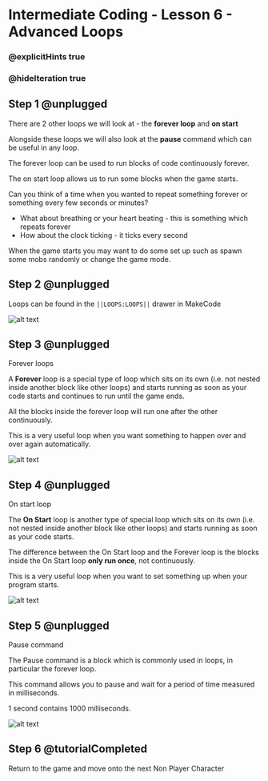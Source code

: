 # Intermediate Coding - Lesson 6 - Advanced Loops
### @explicitHints true
### @hideIteration true

## Step 1 @unplugged
There are 2 other loops we will look at - the **forever loop** and **on start**

Alongside these loops we will also look at the **pause** command which can be useful in any loop.

The forever loop can be used to run blocks of code continuously forever.

The on start loop allows us to run some blocks when the game starts.

Can you think of a time when you wanted to repeat something forever or something every few seconds or minutes?

- What about breathing or your heart beating - this is something which repeats forever
- How about the clock ticking - it ticks every second

When the game starts you may want to do some set up such as spawn some mobs randomly or change the game mode.
## Step 2 @unplugged
Loops can be found in the ``||LOOPS:LOOPS||`` drawer in MakeCode

![alt text](https://github.com/Prodigy-Learning/CodingInMinecraft-Intermediate/blob/master/Lesson6/6/images/1.jpg?raw=true "Loops")

## Step 3 @unplugged
Forever loops

A **Forever** loop is a special type of loop which sits on its own (i.e. not nested inside another block like other loops)
and starts running as soon as your code starts and continues to run until the game ends.

All the blocks inside the forever loop will run one after the other continuously.

This is a very useful loop when you want something to happen over and over again automatically.

![alt text](https://github.com/Prodigy-Learning/CodingInMinecraft-Intermediate/blob/master/Lesson6/6/images/2.png?raw=true "Loops")

## Step 4 @unplugged
On start loop

The **On Start** loop is another type of special loop which sits on its own (i.e. not nested inside another block like other loops) and starts running as soon as your code starts.

The difference between the On Start loop and the Forever loop is the blocks inside the On Start loop **only run once**, not continuously.

This is a very useful loop when you want to set something up when your program starts.

![alt text](https://github.com/Prodigy-Learning/CodingInMinecraft-Intermediate/blob/master/Lesson6/6/images/3.png?raw=true "Loops")

## Step 5 @unplugged
Pause command

The Pause command is a block which is commonly used in loops, in particular the forever loop.

This command allows you to pause and wait for a period of time measured in milliseconds.

1 second contains 1000 milliseconds.

![alt text](https://github.com/Prodigy-Learning/CodingInMinecraft-Intermediate/blob/master/Lesson6/6/images/4.png?raw=true "Loops")


## Step 6 @tutorialCompleted
Return to the game and move onto the next Non Player Character